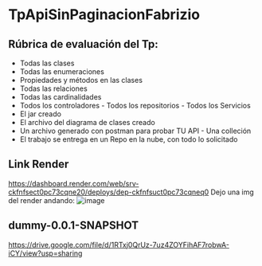 # TpApiSinPaginacionFabrizio
## Rúbrica de evaluación del Tp:
- Todas las clases
- Todas las enumeraciones
- Propiedades y métodos en las clases
- Todas las relaciones 
- Todas las cardinalidades
- Todos los controladores - Todos los repositorios - Todos los Servicios
-  El jar creado 
- El archivo del diagrama de clases creado
- Un archivo generado con postman para probar TU API - Una colleción
- El trabajo se entrega en un Repo en la nube, con todo lo solicitado
  
## Link Render
https://dashboard.render.com/web/srv-ckfnfsect0pc73cqne20/deploys/dep-ckfnfsuct0pc73cqneq0
Dejo una img del render andando:
![image](https://github.com/Fabrixx19/TpApiSinPaginacionFabrizio/assets/143529524/7ad90c33-43c3-4c13-b6b2-3b2ef894f8de)

## dummy-0.0.1-SNAPSHOT
https://drive.google.com/file/d/1RTxj0QrUz-7uz4ZOYFihAF7robwA-iCY/view?usp=sharing

